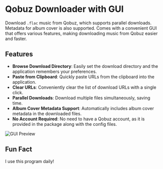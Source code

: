 # Qobuz Downloader with GUI

Download `.flac` music from Qobuz, which supports parallel downloads. Metadata for album cover is also supported. Comes with a convenient GUI that offers various features, making downloading music from Qobuz easier and faster.

## Features

- **Browse Download Directory**: Easily set the download directory and the application remembers your preferences.
- **Paste from Clipboard**: Quickly paste URLs from the clipboard into the application.
- **Clear URLs**: Conveniently clear the list of download URLs with a single click.
- **Parallel Downloads**: Download multiple files simultaneously, saving time.
- **Album Cover Metadata Support**: Automatically includes album cover metadata in the downloaded files.
- **No Account Required**: No need to have a Qobuz account, as it is provided in the package along with the config files.

![GUI Preview](https://user-images.githubusercontent.com/67509348/236596246-62a7cbd9-faad-4153-8f87-dc5b2a79a0c4.png)


## Fun Fact


I use this program daily!
